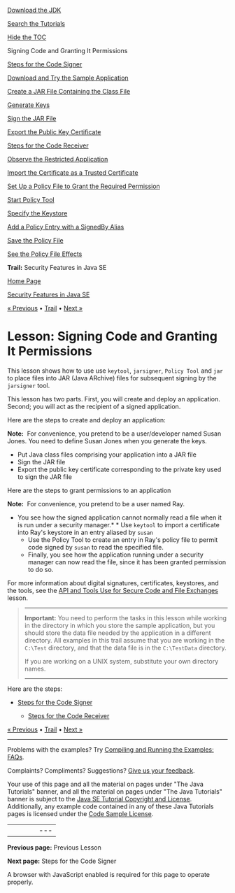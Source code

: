 [Download
the JDK](http://java.sun.com/javase/6/download.jsp)
  
[Search the
Tutorials](../../search.html)
  
[Hide the TOC](javascript:toggleLeft())

Signing Code and Granting It Permissions

[Steps for the Code Signer](signer.html)

[Download and Try the Sample Application](step1.html)

[Create a JAR File Containing the Class File](step2.html)

[Generate Keys](step3.html)

[Sign the JAR File](step4.html)

[Export the Public Key Certificate](step5.html)

[Steps for the Code Receiver](receiver.html)

[Observe the Restricted Application](rstep1.html)

[Import the Certificate as a Trusted Certificate](rstep2.html)

[Set Up a Policy File to Grant the Required Permission](rstep3.html)

[Start Policy Tool](wstep1.html)

[Specify the Keystore](wstep2.html)

[Add a Policy Entry with a SignedBy Alias](wstep3.html)

[Save the Policy File](wstep4.html)

[See the Policy File Effects](rstep4.html)

**Trail:** Security Features in Java SE

[Home Page](../../index.html)
>
[Security Features in Java SE](../index.html)

[« Previous](../sigcert/index.html) • [Trail](../TOC.html) • [Next »](signer.html)

# Lesson: Signing Code and Granting It Permissions

This lesson shows how to use use
`keytool`, `jarsigner`, `Policy Tool` and `jar` to place files into JAR (Java ARchive)
files for subsequent signing by the `jarsigner` tool.

This lesson has two parts. First, you will create and deploy an application. Second; you will act as the recipient of a signed application.

Here are the steps to create and deploy an application:

**Note:**  For convenience,
you pretend to be a user/developer named Susan Jones. You need to define Susan Jones when you generate the keys.

* Put Java class files comprising your application into a JAR file
* Sign the JAR file
* Export the public key certificate corresponding to the private key used to sign the JAR file

Here are the steps to grant permissions to an application

**Note:**  For convenience,
you pretend to be a user named Ray.

* You see how the signed application
  cannot normally read a file when it is run under a security manager.* * Use `keytool` to import a certificate into
      Ray's keystore in an entry aliased by `susan`
    * Use the Policy Tool to create an entry in Ray's policy file
      to permit code signed by `susan` to read the specified
      file.
    * Finally, you see how the application running under a security
      manager can now read the file, since it has been granted
      permission to do so.

For more information about digital signatures,
certificates, keystores, and the tools, see the
[API and Tools Use for Secure Code and File Exchanges](../sigcert/index.html)
lesson.
> ---
>
> **Important:** You need to
> perform the tasks in this lesson while working in the directory
> in which you store the sample application, but you should store
> the data file needed by the application in a different directory.
> All examples in this trail assume that you are working in the `C:\Test`
> directory, and that the data file is in the `C:\TestData` directory.   
>   
> If you are working on a UNIX system, substitute your own directory
> names.
>
> ---

Here are the steps:

* [Steps for the Code Signer](signer.html)

  * [Steps for the Code Receiver](receiver.html)

[« Previous](../sigcert/index.html)
•
[Trail](../TOC.html)
•
[Next »](signer.html)

---

Problems with the examples? Try [Compiling and Running
the Examples: FAQs](../../information/run-examples.html).
  
Complaints? Compliments? Suggestions? [Give
us your feedback](http://download.oracle.com/javase/feedback.html).

Your use of this page and all the material on pages under "The Java Tutorials" banner,
and all the material on pages under "The Java Tutorials" banner is subject to the [Java SE Tutorial Copyright
and License](../../information/license.html).
Additionally, any example code contained in any of these Java
Tutorials pages is licensed under the
[Code
Sample License](http://developers.sun.com/license/berkeley_license.html).

|  |  |  |  |  |
| --- | --- | --- | --- | --- |
| |  |  | | --- | --- | | duke image | Oracle logo | | [About Oracle](http://www.oracle.com/us/corporate/index.html) | [Oracle Technology Network](http://www.oracle.com/technology/index.html) | [Terms of Service](https://www.samplecode.oracle.com/servlets/CompulsoryClickThrough?type=TermsOfService) | Copyright © 1995, 2011 Oracle and/or its affiliates. All rights reserved. |

**Previous page:** Previous Lesson
  
**Next page:** Steps for the Code Signer




A browser with JavaScript enabled is required for this page to operate properly.